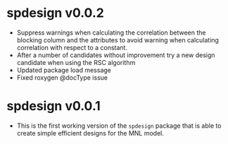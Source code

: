 # spdesign v0.0.2
* Suppress warnings when calculating the correlation between the blocking column and the attributes to avoid warning when calculating correlation with respect to a constant.
* After a number of candidates without improvement try a new design candidate when using the RSC algorithm
* Updated package load message
* Fixed roxygen @docType issue

# spdesign v0.0.1
* This is the first working version of the `spdesign` package that is able to create simple efficient designs for the MNL model. 
